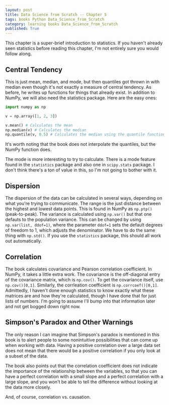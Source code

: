 ```yaml
---
layout: post
title: Data Science from Scratch -- Chapter 5
tags: books Python Data_Science_from_Scratch
category: learning books Data_Science_from_Scratch
published: True
---
```


This chapter is a super-brief introduction to statistics. If you haven't already seen statistics before reading this chapter, I'm not entirely sure you would follow along.

## Central Tendency

This is just mean, median, and mode, but then quantiles got thrown in with median even though it's not exactly a measure of central tendency. As before, he writes up functions for things that already exist. In addition to NumPy, we will also need the statistics package. Here are the easy ones:

```Python
import numpy as np

v = np.array([1, 2, 3])

v.mean() # Calculates the mean
np.median(v) # Calculates the median
np.quantile(v, 0.5) # Calculates the median using the quantile function
```

It's worth noting that the book does not interpolate the quantiles, but the NumPy function does.

The mode is more interesting to try to calculate. There is a mode feature found in the ```statistics``` package and also one in ```scipy.stats``` package. I don't think there's a ton of value in this, so I'm not going to bother with it.

## Dispersion

The dispersion of the data can be calculated in several ways, depending on what you're trying to communicate. The range is the just distance between the highest and lowest data points. This is found in NumPy as ```np.ptp()``` (peak-to-peak). The variance is calculated using ```np.var()``` but that one defauts to the population variance. This can be changed by using ```np.var(list, ddof=1)```, where the parameter ```ddof=1``` sets the default degrees of freedom to 1, which adjusts the denominator. We have to do the same thing with ```np.std()```. If you use the ```statistics``` package, this should all work out automatically.

## Correlation

The book calculates covariance and Pearson correlation coefficient. In NumPy, it takes a little extra work. The covariance is the off-diagonal entry of the covariance matrix, which is ```np.cov()```. To get the covariance itself, use ```np.cov()[0,1]```. Similarly, the corrleation coefficient is ```np.corrcoef()[0,1]```. Admittedly, I haven't done enough statistics to know exactly what these matrices are and how they're calculated, though I have done that for just lists of numbers. I'm going to assume I'll bump into that information later and not get bogged down right now.

## Simpson's Paradox and Other Warnings

The only reason I can imagine that Simpson's paradox is mentioned in this book is to alert people to some nonintuitive possibilities that can come up when working with data. Having a positive correlation over a large data set does not mean that there would be a positive correlation if you only look at a subset of the data.

The book also points out that the correlation coefficient does not indicate the importance of the relationship between the variables, so that you can have a perfect correlation with a small slope and a perfect correlation with a large slope, and you won't be able to tell the difference without looking at the data more closely.

And, of course, correlation vs. causation.

